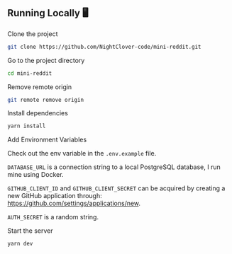 ## Running Locally 🖥️

Clone the project

```bash
git clone https://github.com/NightClover-code/mini-reddit.git
```

Go to the project directory

```bash
cd mini-reddit
```

Remove remote origin

```bash
git remote remove origin
```

Install dependencies

```bash
yarn install
```

Add Environment Variables 

Check out the env variable in the `.env.example` file.

`DATABASE_URL` is a connection string to a local PostgreSQL database, I run mine using Docker.

`GITHUB_CLIENT_ID` and `GITHUB_CLIENT_SECRET` can be acquired by creating a new GitHub application through: https://github.com/settings/applications/new.

`AUTH_SECRET` is a random string.

Start the server

```bash
yarn dev
```

